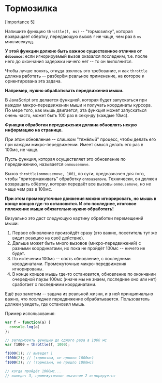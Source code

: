 # Тормозилка

[importance 5]

Напишите функцию `throttle(f, ms)` -- "тормозилку", которая возвращает обёртку, передающую вызов `f` не чаще, чем раз в `ms` миллисекунд.

**У этой функции должно быть важное существенное отличие от `debounce`:** если игнорируемый вызов оказался последним, т.е. после него до окончания задержки ничего нет -- то он выполнится.

Чтобы лучше понять, откуда взялось это требование, и как `throttle` должна работать -- разберём реальное применение, на которое и ориентирована эта задача.

**Например, нужно обрабатывать передвижения мыши.** 

В JavaScript это делается функцией, которая будет запускаться при каждом микро-передвижении мыши и получать координаты курсора. По мере того, как мышь двигается, эта функция может запускаться очень часто, может быть 100 раз в секунду (каждые 10мс).

**Функция обработки передвижения должна обновлять некую информацию на странице.** 

При этом обновление -- слишком "тяжёлый" процесс, чтобы делать его при каждом микро-передвижении. Имеет смысл делать его раз в 100мс, не чаще. 

Пусть функция, которая осуществляет это обновление по передвижению, называется `onmousemove`.

Вызов `throttle(onmousemove, 100)`, по сути, предназначен для того, чтобы "притормаживать" обработку `onmousemove`. Технически, он должен возвращать обёртку, которая передаёт все вызовы `onmousemove`, но не чаще чем раз в 100мс.

**При этом промежуточные движения можно игнорировать, но мышь в конце концов где-то остановится. И это последнее, итоговое положение мыши обязательно нужно обработать!**

Визуально это даст следующую картину обработки перемещений мыши:
<ol>
<li>Первое обновление произойдёт сразу (это важно, посетитель тут же видит реакцию на своё действие).</li>
<li>Дальше может быть много вызовов (микро-передвижений) с разными координатами, но пока не пройдёт 100мс -- ничего не будет.</li>
<li>По истечении 100мс -- опять обновление, с последними координатами. Промежуточные микро-передвижения игнорированы.</li>
<li>В конце концов мышь где-то остановится, обновление по окончании очередной паузы 100мс (иначе мы не знаем, последнее оно или нет) сработает с последними координатами.</li>
</ol>

Ещё раз заметим -- задача из реальной жизни, и в ней принципиально важно, что *последнее* передвижение обрабатывается. Пользователь должен увидеть, где остановил мышь. 

Пример использования:

```js
var f = function(a) {
  console.log(a)
};

// затормозить функцию до одного раза в 1000 мс
var f1000 = throttle(f, 1000);

f1000(1); // выведет 1
f1000(2); // (тормозим, не прошло 1000мс)
f1000(3); // (тормозим, не прошло 1000мс)

// когда пройдёт 1000мс...
// выведет 3, промежуточное значение 2 игнорируется
```


